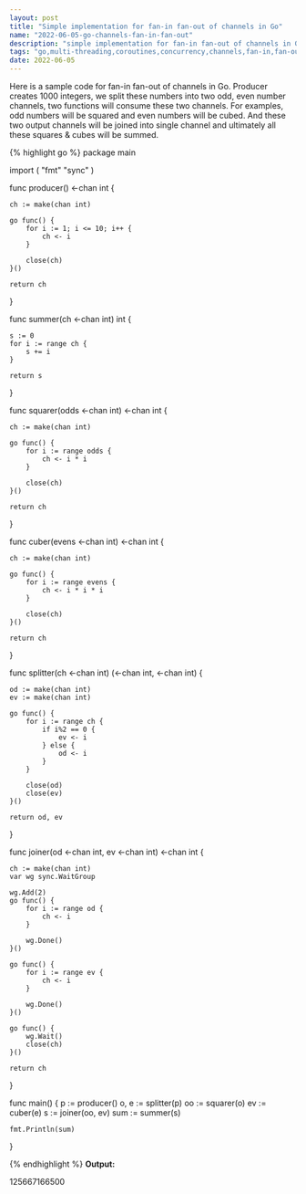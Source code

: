 ```yaml
---
layout: post
title: "Simple implementation for fan-in fan-out of channels in Go"
name: "2022-06-05-go-channels-fan-in-fan-out"
description: "simple implementation for fan-in fan-out of channels in Go."
tags: "go,multi-threading,coroutines,concurrency,channels,fan-in,fan-out,green threads,http server,server side events,code,technical article,blog,post"
date: 2022-06-05
---
```


<p>Here is a sample code for fan-in fan-out of channels in Go. Producer creates 1000 integers, we split these numbers into two odd, even number channels, two functions will consume these two channels. For examples, odd numbers will be squared and even numbers will be cubed. And these two output channels will be joined into single channel and ultimately all these squares & cubes will be summed.</p>

{% highlight go %}
package main

import (
	"fmt"
	"sync"
)

func producer() <-chan int {

	ch := make(chan int)

	go func() {
		for i := 1; i <= 10; i++ {
			ch <- i
		}

		close(ch)
	}()

	return ch
}

func summer(ch <-chan int) int {

	s := 0
	for i := range ch {
		s += i
	}

	return s
}

func squarer(odds <-chan int) <-chan int {

	ch := make(chan int)

	go func() {
		for i := range odds {
			ch <- i * i
		}

		close(ch)
	}()

	return ch
}

func cuber(evens <-chan int) <-chan int {

	ch := make(chan int)

	go func() {
		for i := range evens {
			ch <- i * i * i
		}

		close(ch)
	}()

	return ch
}

func splitter(ch <-chan int) (<-chan int, <-chan int) {

	od := make(chan int)
	ev := make(chan int)

	go func() {
		for i := range ch {
			if i%2 == 0 {
				ev <- i
			} else {
				od <- i
			}
		}

		close(od)
		close(ev)
	}()

	return od, ev
}

func joiner(od <-chan int, ev <-chan int) <-chan int {

	ch := make(chan int)
	var wg sync.WaitGroup

	wg.Add(2)
	go func() {
		for i := range od {
			ch <- i
		}

		wg.Done()
	}()

	go func() {
		for i := range ev {
			ch <- i
		}

		wg.Done()
	}()

	go func() {
		wg.Wait()
		close(ch)
	}()

	return ch
}

func main() {
	p :=    producer()
	o, e := splitter(p)
	oo :=   squarer(o)
	ev :=   cuber(e)
	s :=    joiner(oo, ev)
	sum :=  summer(s)
	
	fmt.Println(sum)
}

{% endhighlight %}
<b>Output:</b>
<p class="output">
125667166500
</p>